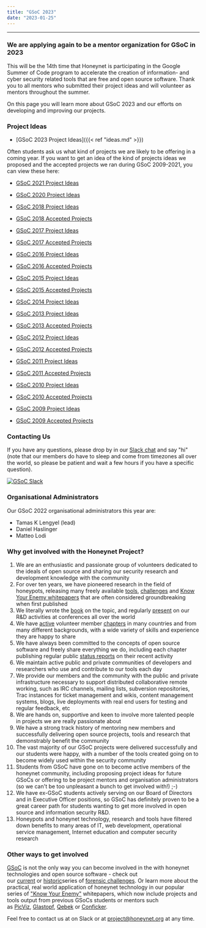 ```yaml
---
title: "GSoC 2023"
date: "2023-01-25"
---
```


* * *

### We are applying again to be a mentor organization for GSoC in 2023

This will be the 14th time that Honeynet is participating in the Google Summer of Code program to accelerate the creation of information- and cyber security related tools that are free and open source software. Thank you to all mentors who submitted their project ideas and will volunteer as mentors throughout the summer.

On this page you will learn more about GSoC 2023 and our efforts on developing and improving our projects.

### Project Ideas

- [GSoC 2023 Project Ideas]({{< ref "ideas.md" >}})

Often students ask us what kind of projects we are likely to be offering in a coming year. If you want to get an idea of the kind of projects ideas we proposed and the accepted projects we ran during GSoC 2009-2021, you can view these here:

- [GSoC 2021 Project Ideas](https://www.honeynet.org/gsoc/gsoc-2021/google-summer-of-code-2021-project-ideas/)  
    
- [GSoC 2020 Project Ideas](https://www.honeynet.org/gsoc/gsoc-2020/google-summer-of-code-2020-project-ideas/)  
    
- [GSoC 2018 Project Ideas](//www.honeynet.org/gsoc/gsoc2018/ideas/)
- [GSoC 2018 Accepted Projects](//www.honeynet.org/gsoc2018/slots)  
    
- [GSoC 2017 Project Ideas](/gsoc/gsoc2017/ideas/)
- [GSoC 2017 Accepted Projects](//www.honeynet.org/gsoc2017/slots)  
    
- [GSoC 2016 Project Ideas](/gsoc/gsoc2016/ideas/)
- [GSoC 2016 Accepted Projects](//www.honeynet.org/gsoc2016/slots)  
    
- [GSoC 2015 Project Ideas](/gsoc/gsoc2015/ideas/)
- [GSoC 2015 Accepted Projects](//www.honeynet.org/gsoc2015/slots)  
    
- [GSoC 2014 Project Ideas](/gsoc/gsoc2014/ideas/)  
    
- [GSoC 2013 Project Ideas](/gsoc/gsoc2013/ideas/)
- [GSoC 2013 Accepted Projects](//www.honeynet.org/gsoc2013/slots)  
    
- [GSoC 2012 Project Ideas](/gsoc/gsoc-2012/ideas/)
- [GSoC 2012 Accepted Projects](//www.honeynet.org/gsoc2012/slots)  
    
- [GSoC 2011 Project Ideas](/gsoc/gsoc2011/ideas/)
- [GSoC 2011 Accepted Projects](//www.honeynet.org/gsoc2011/slots)  
    
- [GSoC 2010 Project Ideas](/gsoc/gsoc2010/ideas/)
- [GSoC 2010 Accepted Projects](//www.honeynet.org/gsoc2010/slots)  
    
- [GSoC 2009 Project Ideas](/gsoc/gsoc2009/ideas/)
- [GSoC 2009 Accepted Projects](//www.honeynet.org/gsoc2009/slots)

### Contacting Us

If you have any questions, please drop by in our [Slack chat](//gsoc-slack.honeynet.org/) and say "hi" (note that our members do have to sleep and come from timezones all over the world, so please be patient and wait a few hours if you have a specific question).

[![GSoC Slack](//gsoc-slack.honeynet.org/badge.svg)](//gsoc-slack.honeynet.org/)

### Organisational Administrators

Our GSoC 2022 organisational administrators this year are:

- Tamas K Lengyel (lead)
- Daniel Haslinger
- Matteo Lodi

### Why get involved with the Honeynet Project?

1. We are an enthusiastic and passionate group of volunteers dedicated to the ideals of open source and sharing our security research and development knowledge with the community
2. For over ten years, we have pioneered research in the field of honeypots, releasing many freely available [tools](//www.honeynet.org/project), [challenges](//www.honeynet.org/challenges) and [Know Your Enemy whitepapers](//www.honeynet.org/papers) that are often considered groundbreaking when first published
3. We literally wrote the [book](//old.honeynet.org/book) on the topic, and regularly [present](//old.honeynet.org/speaking/PacSec07_David_Watson_Global_Distributed_Honeynet.pdf) on our R&D activities at conferences all over the world
4. We have [active](//www.honeynet.org/node/371) volunteer member [chapters](//www.honeynet.org/og) in many countries and from many different backgrounds, with a wide variety of skills and experience they are happy to share
5. We have always been committed to the concepts of open source software and freely share everything we do, including each chapter publishing regular public [status reports](//www.honeynet.org/chapter/statusreports) on their recent activity
6. We maintain active public and private communities of developers and researchers who use and contribute to our tools each day
7. We provide our members and the community with the public and private infrastructure necessary to support distributed collaborative remote working, such as IRC channels, mailing lists, subversion repositories, Trac instances for ticket management and wikis, content management systems, blogs, live deployments with real end users for testing and regular feedback, etc
8. We are hands on, supportive and keen to involve more talented people in projects we are really passionate about
9. We have a strong track history of mentoring new members and successfully delivering open source projects, tools and research that demonstrably benefit the community
10. The vast majority of our GSoC projects were delivered successfully and our students were happy, with a number of the tools created going on to become widely used within the security community
11. Students from GSoC have gone on to become active members of the honeynet community, including proposing project ideas for future GSoCs or offering to be project mentors and organisation administrators (so we can't be too unpleasant a bunch to get involved with!) ;-)
12. We have ex-GSoC students actively serving on our Board of Directors and in Executive Officer positions, so GSoC has definitely proven to be a great career path for students wanting to get more involved in open source and information security R&D.
13. Honeypots and honeynet technology, research and tools have filtered down benefits to many areas of IT, web development, operational service management, Internet education and computer security research

### Other ways to get involved

[GSoC](//summerofcode.withgoogle.com/) is not the only way you can become involved in the with honeynet technologies and open source software - check out our [current](//www.honeynet.org/challenges) or [historic](//old.honeynet.org/misc/chall.html)series of [forensic challenges](//www.honeynet.org/challenges). Or learn more about the practical, real world application of honeynet technology in our popular series of ["Know Your Enemy"](//www.honeynet.org/papers) whitepapers, which now include projects and tools output from previous GSoCs students or mentors such as [PicViz](//www.honeynet.org/node/499), [Glastopf](//www.honeynet.org/papers/KYT_glastopf), [Qebek](//www.honeynet.org/papers/KYT_qebek) or [Conficker](//www.honeynet.org/papers/conficker).

Feel free to contact us at on Slack or at [project@honeynet.org](mailto:project@honeynet.org) at any time.
